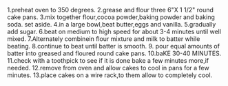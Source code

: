1.preheat oven to 350 degrees.
2.grease and flour three 6"X 1 1/2" round cake pans.
3.mix together flour,cocoa powder,baking powder and baking soda.   set aside.
4.in a large bowl,beat butter,eggs and vanilla.
5.gradually add sugar.
6.beat on medium to high speed for about 3-4 minutes until well mixed.
7.Alternately combinein flour mixture and milk to batter while beating.
8.continue to beat until batter is smooth.
9. pour equal amounts of batter into greased and floured round cake pans.
10.baKE 30-40 MINUTES.
11.check with a toothpick to see if it is done bake a few minutes more,if needed.
12.remove from oven and allow cakes to cool in pans for a few minutes.
13.place cakes on a wire rack,to them allow to completely cool.
